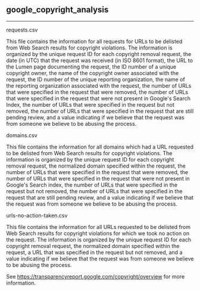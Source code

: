 ## google_copyright_analysis
------------
requests.csv

This file contains the information for all requests for URLs to
be delisted from Web Search results for copyright violations. The information is
organized by the unique request ID for each copyright removal request, the date
(in UTC) that the request was received (in ISO 8601 format), the URL to the Lumen
page documenting the request, the ID number of a unique copyright owner, the
name of the copyright owner associated with the request, the ID number of the
unique reporting organization, the name of the reporting organization associated
with the request, the number of URLs that were specified in the request that
were removed, the number of URLs that were specified in the request that were
not present in Google's Search Index, the number of URLs that were specified
in the request but not removed, the number of URLs that were specified in the
request that are still pending review, and a value indicating if we believe
that the request was from someone we believe to be abusing the process.


domains.csv

This file contains the information for all domains which had a URL requested to
be delisted from Web Search results for copyright violations. The information is
organized by the unique request ID for each copyright removal request, the
normalized domain specified within the request, the number of URLs that were
specified in the request that were removed, the number of URLs that were
specified in the request that were not present in Google's Search index,
the number of URLs that were specified in the request but not removed, the
number of URLs that were specified in the request that are still pending
review, and a value indicating if we believe that the request was from someone
we believe to be abusing the process.


urls-no-action-taken.csv

This file contains the information for all URLs requested to be delisted from
Web Search results for copyright violations for which we took no action on the
request. The information is organized by the unique request ID for each
copyright removal request, the normalized domain specified within the request, a
URL that was specified in the request but not removed, and a value indicating if
we believe that the request was from someone we believe to be abusing the
process.


See https://transparencyreport.google.com/copyright/overview for more
information.
